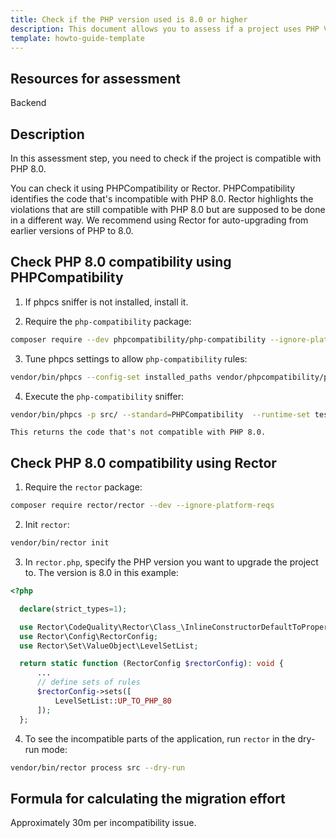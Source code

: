 ```yaml
---
title: Check if the PHP version used is 8.0 or higher
description: This document allows you to assess if a project uses PHP Version >=8.0.
template: howto-guide-template
---
```




## Resources for assessment 

Backend

## Description

In this assessment step, you need to check if the project is compatible with PHP 8.0.

You can check it using PHPCompatibility or Rector. PHPCompatibility identifies the code that's incompatible with PHP 8.0. Rector highlights the violations that are still compatible with PHP 8.0 but are supposed to be done in a different way. We recommend using Rector for auto-upgrading from earlier versions of PHP to 8.0.


## Check PHP 8.0 compatibility using PHPCompatibility

1. If phpcs sniffer is not installed, install it.

2. Require the `php-compatibility` package:

```bash
composer require --dev phpcompatibility/php-compatibility --ignore-platform-reqs
```

3. Tune phpcs settings to allow `php-compatibility` rules:
```bash
vendor/bin/phpcs --config-set installed_paths vendor/phpcompatibility/php-compatibility
```

4. Execute the `php-compatibility` sniffer:

```bash
vendor/bin/phpcs -p src/ --standard=PHPCompatibility  --runtime-set testVersion 8.0
```
    This returns the code that's not compatible with PHP 8.0.

## Check PHP 8.0 compatibility using Rector


1. Require the `rector` package:
```bash
composer require rector/rector --dev --ignore-platform-reqs
```

2. Init `rector`:

```bash
vendor/bin/rector init
```

3. In `rector.php`, specify the PHP version you want to upgrade the project to. The version is 8.0 in this example:
```php
<?php

  declare(strict_types=1);

  use Rector\CodeQuality\Rector\Class_\InlineConstructorDefaultToPropertyRector;
  use Rector\Config\RectorConfig;
  use Rector\Set\ValueObject\LevelSetList;

  return static function (RectorConfig $rectorConfig): void {
      ...
      // define sets of rules
      $rectorConfig->sets([
          LevelSetList::UP_TO_PHP_80
      ]);
  };
```

4. To see the incompatible parts of the application, run `rector` in the dry-run mode:

```bash
vendor/bin/rector process src --dry-run
```

## Formula for calculating the migration effort

Approximately 30m per incompatibility issue.
